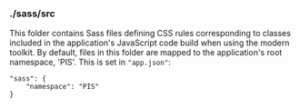 ### ./sass/src

This folder contains Sass files defining CSS rules corresponding to classes
included in the application's JavaScript code build when using the modern toolkit.
By default, files in this folder are mapped to the application's root namespace, 'PIS'.
This is set in `"app.json"`:

    "sass": {
        "namespace": "PIS"
    }